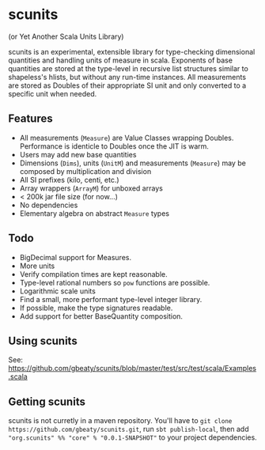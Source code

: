 # scunits

(or Yet Another Scala Units Library)

scunits is an experimental, extensible library for type-checking dimensional quantities and handling units of measure in scala. Exponents of base quantities are stored at the type-level in recursive list structures similar to shapeless's hlists, but without any run-time instances. All measurements are stored as Doubles of their appropriate SI unit and only converted to a specific unit when needed.

## Features
- All measurements (`Measure`) are Value Classes wrapping Doubles. Performance is identicle to Doubles once the JIT is warm.
- Users may add new base quantities
- Dimensions (`Dims`), units (`UnitM`) and measurements (`Measure`) may be composed by multiplication and division
- All SI prefixes (kilo, centi, etc.)
- Array wrappers (`ArrayM`) for unboxed arrays
- < 200k jar file size (for now...)
- No dependencies
- Elementary algebra on abstract `Measure` types

## Todo
- BigDecimal support for Measures.
- More units
- Verify compilation times are kept reasonable.
- Type-level rational numbers so `pow` functions are possible.
- Logarithmic scale units
- Find a small, more performant type-level integer library.
- If possible, make the type signatures readable.
- Add support for better BaseQuantity composition.

## Using scunits
See: https://github.com/gbeaty/scunits/blob/master/test/src/test/scala/Examples.scala

## Getting scunits
scunits is not curretly in a maven repository. You'll have to `git clone https://github.com/gbeaty/scunits.git`, run `sbt publish-local`, then add `"org.scunits" %% "core" % "0.0.1-SNAPSHOT"` to your project dependencies.